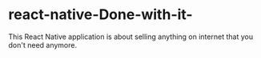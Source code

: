 # react-native-Done-with-it-
This React Native application is about selling anything on internet that you don't need anymore. 
